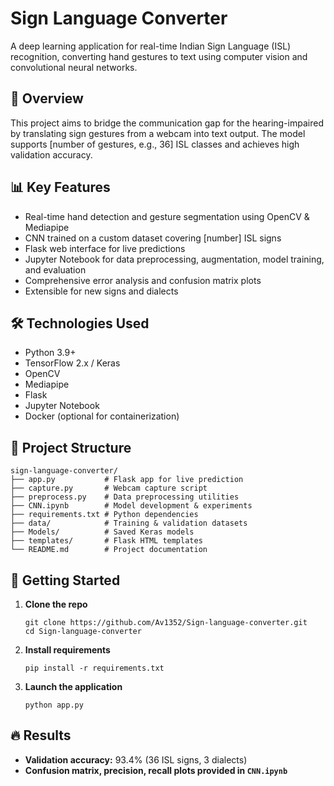 # Sign Language Converter

A deep learning application for real-time Indian Sign Language (ISL) recognition, converting hand gestures to text using computer vision and convolutional neural networks.

## 🚩 Overview

This project aims to bridge the communication gap for the hearing-impaired by translating sign gestures from a webcam into text output. The model supports [number of gestures, e.g., 36] ISL classes and achieves high validation accuracy.

## 📊 Key Features

- Real-time hand detection and gesture segmentation using OpenCV & Mediapipe
- CNN trained on a custom dataset covering [number] ISL signs
- Flask web interface for live predictions
- Jupyter Notebook for data preprocessing, augmentation, model training, and evaluation
- Comprehensive error analysis and confusion matrix plots
- Extensible for new signs and dialects

## 🛠 Technologies Used

- Python 3.9+
- TensorFlow 2.x / Keras
- OpenCV
- Mediapipe
- Flask
- Jupyter Notebook
- Docker (optional for containerization)

## 📁 Project Structure

```
sign-language-converter/
├── app.py           # Flask app for live prediction
├── capture.py       # Webcam capture script
├── preprocess.py    # Data preprocessing utilities
├── CNN.ipynb        # Model development & experiments
├── requirements.txt # Python dependencies
├── data/            # Training & validation datasets
├── Models/          # Saved Keras models
├── templates/       # Flask HTML templates
└── README.md        # Project documentation

```

## 🚀 Getting Started

1. **Clone the repo**
    ```
    git clone https://github.com/Av1352/Sign-language-converter.git
    cd Sign-language-converter
    ```

2. **Install requirements**
    ```
    pip install -r requirements.txt
    ```

3. **Launch the application**
   
    ```
    python app.py
    ```

## 🔥 Results

- **Validation accuracy:** 93.4% (36 ISL signs, 3 dialects)
- **Confusion matrix, precision, recall plots provided in `CNN.ipynb`**
